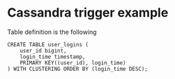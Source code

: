 # Cassandra trigger example
Table definition is the following
```
CREATE TABLE user_logins (
    user_id bigint,
    login_time timestamp,
    PRIMARY KEY((user_id), login_time)
) WITH CLUSTERING ORDER BY (login_time DESC);
```